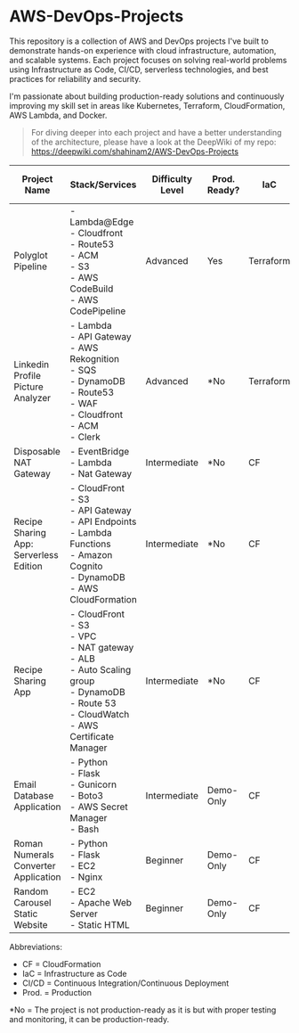 # AWS-DevOps-Projects

This repository is a collection of AWS and DevOps projects I've built to demonstrate hands-on experience with cloud infrastructure, automation, and scalable systems. Each project focuses on solving real-world problems using Infrastructure as Code, CI/CD, serverless technologies, and best practices for reliability and security.

I'm passionate about building production-ready solutions and continuously improving my skill set in areas like Kubernetes, Terraform, CloudFormation, AWS Lambda, and Docker.

> For diving deeper into each project and have a better understanding of the architecture, please have a look at the DeepWiki of my repo: https://deepwiki.com/shahinam2/AWS-DevOps-Projects

| Project Name                           | Stack/Services                                                                                                                                                    | Difficulty Level   | Prod. Ready?        | IaC       | CI/CD?                            | Link to Project Folder                                                                                                             |
|----------------------------------------|-------------------------------------------------------------------------------------------------------------------------------------------------------------------|--------------------|---------------------|-----------|-----------------------------------|------------------------------------------------------------------------------------------------------------------------------------|
| Polyglot Pipeline                      | - Lambda@Edge<br>- Cloudfront<br>- Route53<br>  - ACM<br> - S3<br> - AWS CodeBuild<br> - AWS CodePipeline                                                         | Advanced           | Yes                 | Terraform | Yes - AWS CodePipeline            | <a href="https://github.com/shahinam2/AWS-DevOps-Projects/tree/main/08_Polyglot_Pipeline">Go To Project</a>        |
| Linkedin Profile Picture Analyzer      | - Lambda<br> - API Gateway<br> - AWS Rekognition<br> - SQS<br> - DynamoDB<br> - Route53<br> - WAF<br> - Cloudfront<br> - ACM<br> - Clerk                          | Advanced           | *No                 | Terraform | Yes - GitHub Actions              | <a href="https://github.com/shahinam2/AWS-DevOps-Projects/tree/main/07_Linkedin_Profile_Picture_Analyzer">Go To Project</a>        |
| Disposable NAT Gateway                 | - EventBridge<br> - Lambda<br> - Nat Gateway                                                                                                                      | Intermediate       | *No                 | CF        | No - Not Needed                   | <a href="https://github.com/shahinam2/AWS-DevOps-Projects/tree/main/06_Disposable_NAT_Gateway">Go To Project</a>                   |
| Recipe Sharing App: Serverless Edition | - CloudFront<br>- S3<br>- API Gateway<br>- API Endpoints<br>- Lambda Functions<br>- Amazon Cognito<br>- DynamoDB<br>- AWS CloudFormation                          | Intermediate       | *No                 | CF        | Yes - GitHub Actions              | <a href="https://github.com/shahinam2/AWS-DevOps-Projects/tree/main/05_Recipe_Sharing_App_Serverless_Edition">Go To Project</a>    |
| Recipe Sharing App                     | - CloudFront<br> - S3<br> - VPC<br>- NAT gateway<br>- ALB<br>- Auto Scaling group<br>- DynamoDB<br>- Route 53<br>- CloudWatch<br>- AWS Certificate Manager<br>    | Intermediate       | *No                 | CF        | No                                | <a href="https://github.com/shahinam2/AWS-DevOps-Projects/tree/main/04_Recipe_Sharing_App">Go To Project</a>                       |
| Email Database Application             | - Python<br> - Flask<br> - Gunicorn<br> - Boto3<br> - AWS Secret Manager<br> - Bash                                                                               | Intermediate       | Demo-Only           | CF        | No                                | <a href="https://github.com/shahinam2/AWS-DevOps-Projects/tree/main/03_Email_Database">Go To Project</a>                           |
| Roman Numerals Converter Application   | - Python<br> - Flask<br> - EC2<br> - Nginx                                                                                                                        | Beginner           | Demo-Only           | CF        | No                                | <a href="https://github.com/shahinam2/AWS-DevOps-Projects/tree/main/02_Roman_Numerals_Converter_Application">Go To Project</a>     |
| Random Carousel Static Website         | - EC2<br> - Apache Web Server<br> - Static HTML                                                                                                                   | Beginner           | Demo-Only           | CF        | No                                | <a href="https://github.com/shahinam2/AWS-DevOps-Projects/tree/main/01_Random_Carousel_Static_Website">Go To Project</a>           |

Abbreviations:
- CF = CloudFormation
- IaC = Infrastructure as Code
- CI/CD = Continuous Integration/Continuous Deployment
- Prod. = Production

*No = The project is not production-ready as it is but with proper testing and monitoring, it can be production-ready.